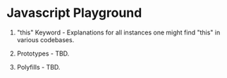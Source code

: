 # Javascript Playground

1. "this" Keyword - Explanations for all instances one might find "this" in various codebases.

2. Prototypes - TBD.

3. Polyfills - TBD.
